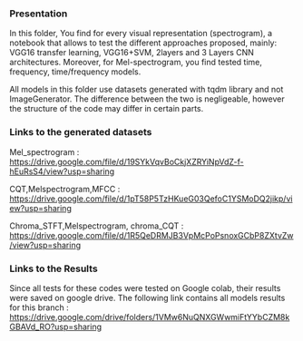 ### Presentation
In this folder, You find for every visual representation (spectrogram), a notebook that allows to test the different approaches proposed, mainly:  VGG16 transfer learning,
VGG16+SVM, 2layers and 3 Layers CNN architectures. Moreover, for Mel-spectrogram,
you find tested time, frequency, time/frequency models. 

All models in this folder use datasets generated with tqdm library and not ImageGenerator. 
The difference between the two is negligeable, however the structure of the code may differ in 
certain parts.

### Links to the generated datasets  

Mel_spectrogram : https://drive.google.com/file/d/19SYkVqvBoCkjXZRYiNpVdZ-f-hEuRsS4/view?usp=sharing

CQT,Melspectrogram,MFCC : https://drive.google.com/file/d/1pT58P5TzHKueG03QefoC1YSMoDQ2jikp/view?usp=sharing

Chroma_STFT,Melspectrogram, chroma_CQT : https://drive.google.com/file/d/1R5QeDRMJB3VpMcPoPsnoxGCbP8ZXtvZw/view?usp=sharing

### Links to the Results 

Since all tests for these codes were tested on Google colab, their results were saved on google drive. 
The following link contains all models results for this branch : 
https://drive.google.com/drive/folders/1VMw6NuQNXGWwmiFtYYbCZM8kGBAVd_RO?usp=sharing